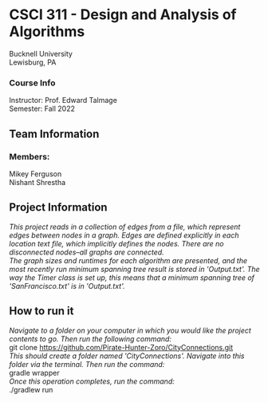 # CSCI 311 - Design and Analysis of Algorithms
Bucknell University <br>
Lewisburg, PA

### Course Info
Instructor: Prof. Edward Talmage <br>
Semester: Fall 2022

## Team Information
### Members: <br>
Mikey Ferguson<br>
Nishant Shrestha<br>

## Project Information
*This project reads in a collection of edges from a file, which represent edges between nodes in a graph. Edges are defined explicitly in each location text file, which implicitly defines the nodes. There are no disconnected nodes–all graphs are connected. <br>
The graph sizes and runtimes for each algorithm are presented, and the most recently run minimum spanning tree result is stored in 'Output.txt'. The way the Timer class is set up, this means that a minimum spanning tree of 'SanFrancisco.txt' is in 'Output.txt'.*

## How to run it
*Navigate to a folder on your computer in which you would like the project contents to go. Then run the following command: <br>*
git clone https://github.com/Pirate-Hunter-Zoro/CityConnections.git <br>
*This should create a folder named 'CityConnections'. Navigate into this folder via the terminal. Then run the command:<br>*
gradle wrapper <br>
*Once this operation completes, run the command: <br>*
./gradlew run